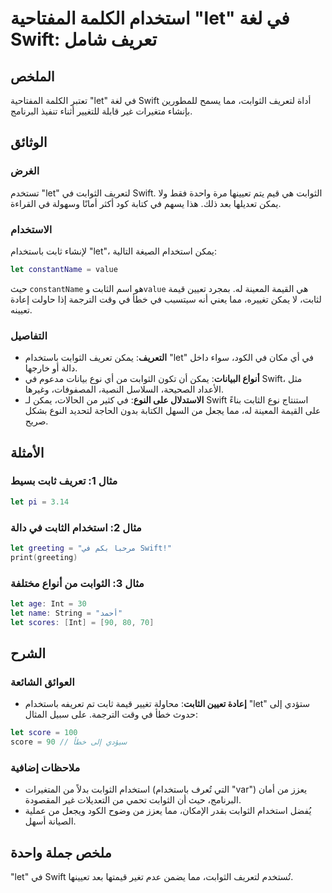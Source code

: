 <!--
Meta Description: # استخدام الكلمة المفتاحية "let" في لغة Swift: تعريف شامل ## الملخص تعتبر الكلمة المفتاحية "let" في لغة Swift أداة لتعريف الثوابت، مما يسمح للمطورين ب...
Meta Keywords: let, swift, الثوابت, يمكن, استخدام
-->

# استخدام الكلمة المفتاحية "let" في لغة Swift: تعريف شامل

## الملخص
تعتبر الكلمة المفتاحية "let" في لغة Swift أداة لتعريف الثوابت، مما يسمح للمطورين بإنشاء متغيرات غير قابلة للتغيير أثناء تنفيذ البرنامج.

## الوثائق
### الغرض
تستخدم "let" لتعريف الثوابت في Swift. الثوابت هي قيم يتم تعيينها مرة واحدة فقط ولا يمكن تعديلها بعد ذلك. هذا يسهم في كتابة كود أكثر أمانًا وسهولة في القراءة.

### الاستخدام
لإنشاء ثابت باستخدام "let"، يمكن استخدام الصيغة التالية:

```swift
let constantName = value
```

حيث `constantName` هو اسم الثابت و`value` هي القيمة المعينة له. بمجرد تعيين قيمة لثابت، لا يمكن تغييره، مما يعني أنه سيتسبب في خطأ في وقت الترجمة إذا حاولت إعادة تعيينه.

### التفاصيل
- **التعريف**: يمكن تعريف الثوابت باستخدام "let" في أي مكان في الكود، سواء داخل دالة أو خارجها.
- **أنواع البيانات**: يمكن أن تكون الثوابت من أي نوع بيانات مدعوم في Swift، مثل الأعداد الصحيحة، السلاسل النصية، المصفوفات، وغيرها.
- **الاستدلال على النوع**: في كثير من الحالات، يمكن لـ Swift استنتاج نوع الثابت بناءً على القيمة المعينة له، مما يجعل من السهل الكتابة بدون الحاجة لتحديد النوع بشكل صريح.

## الأمثلة
### مثال 1: تعريف ثابت بسيط
```swift
let pi = 3.14
```

### مثال 2: استخدام الثابت في دالة
```swift
let greeting = "مرحبا بكم في Swift!"
print(greeting)
```

### مثال 3: الثوابت من أنواع مختلفة
```swift
let age: Int = 30
let name: String = "أحمد"
let scores: [Int] = [90, 80, 70]
```

## الشرح
### العوائق الشائعة
- **إعادة تعيين الثابت**: محاولة تغيير قيمة ثابت تم تعريفه باستخدام "let" ستؤدي إلى حدوث خطأ في وقت الترجمة. على سبيل المثال:
```swift
let score = 100
score = 90 // سيؤدي إلى خطأ
```

### ملاحظات إضافية
- استخدام الثوابت بدلاً من المتغيرات (التي تُعرف باستخدام "var") يعزز من أمان البرنامج، حيث أن الثوابت تحمي من التعديلات غير المقصودة.
- يُفضل استخدام الثوابت بقدر الإمكان، مما يعزز من وضوح الكود ويجعل من عملية الصيانة أسهل.

## ملخص جملة واحدة
"let" في Swift تُستخدم لتعريف الثوابت، مما يضمن عدم تغير قيمتها بعد تعيينها.